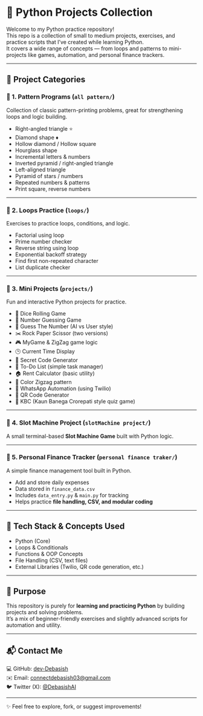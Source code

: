 # 🐍 Python Projects Collection  

Welcome to my Python practice repository!  
This repo is a collection of small to medium projects, exercises, and practice scripts that I’ve created while learning Python.  
It covers a wide range of concepts — from loops and patterns to mini-projects like games, automation, and personal finance trackers.  

---

## 📂 Project Categories  

### 🔹 1. Pattern Programs (`all pattern/`)  
Collection of classic pattern-printing problems, great for strengthening loops and logic building.  
- Right-angled triangle ⭐  
- Diamond shape ♦  
- Hollow diamond / Hollow square  
- Hourglass shape  
- Incremental letters & numbers  
- Inverted pyramid / right-angled triangle  
- Left-aligned triangle  
- Pyramid of stars / numbers  
- Repeated numbers & patterns  
- Print square, reverse numbers  

---

### 🔹 2. Loops Practice (`loops/`)  
Exercises to practice loops, conditions, and logic.  
- Factorial using loop  
- Prime number checker  
- Reverse string using loop  
- Exponential backoff strategy  
- Find first non-repeated character  
- List duplicate checker  

---

### 🔹 3. Mini Projects (`projects/`)  
Fun and interactive Python projects for practice.  
- 🎲 Dice Rolling Game  
- 🔢 Number Guessing Game  
- 🤖 Guess The Number (AI vs User style)  
- ✂️ Rock Paper Scissor (two versions)  
- 🎮 MyGame & ZigZag game logic  
- 🕒 Current Time Display  
- 🔐 Secret Code Generator  
- 📅 To-Do List (simple task manager)  
- 🏠 Rent Calculator (basic utility)  
- 🎨 Color Zigzag pattern  
- 📱 WhatsApp Automation (using Twilio)  
- 🔳 QR Code Generator  
- 🎯 KBC (Kaun Banega Crorepati style quiz game)  

---

### 🔹 4. Slot Machine Project (`slotMachine project/`)  
A small terminal-based **Slot Machine Game** built with Python logic.  

---

### 🔹 5. Personal Finance Tracker (`personal finance traker/`)  
A simple finance management tool built in Python.  
- Add and store daily expenses  
- Data stored in `finance_data.csv`  
- Includes `data_entry.py` & `main.py` for tracking  
- Helps practice **file handling, CSV, and modular coding**  

---

## 🚀 Tech Stack & Concepts Used  
- Python (Core)  
- Loops & Conditionals  
- Functions & OOP Concepts  
- File Handling (CSV, text files)  
- External Libraries (Twilio, QR code generation, etc.)  

---

## 🎯 Purpose  
This repository is purely for **learning and practicing Python** by building projects and solving problems.  
It’s a mix of beginner-friendly exercises and slightly advanced scripts for automation and utility.  

---

## 📬 Contact Me  
💻 GitHub: [dev-Debasish](https://github.com/dev-Debasish)  
✉️ Email: connectdebasish03@gmail.com  
🐦 Twitter (X): [@DebasishAI](https://x.com/DebasishAI)  

---
✨ Feel free to explore, fork, or suggest improvements!  

